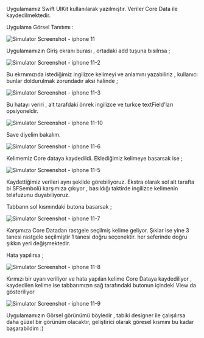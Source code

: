 
Uygulamamız Swift UIKit kullanılarak yazılmıştır. Veriler Core Data ile kaydedilmektedir.

Uygulama Görsel Tanıtımı :


![Simulator Screenshot - iphone 11](https://github.com/user-attachments/assets/fe568fb1-bea2-4e24-921d-e653408f591d)

Uygulamamızın Giriş ekranı burası , ortadaki add tuşuna bısılrısa ; 

![Simulator Screenshot - iphone 11-2](https://github.com/user-attachments/assets/e27a87b5-4b6c-4db9-9572-b39ee41f78ae)

Bu ekrnımızıda istediğimiz ingilizce kelimeyi ve anlamını yazabiliriz , kullanıcı bunlar doldurulmak zorundadır aksi halinde ;

![Simulator Screenshot - iphone 11-3](https://github.com/user-attachments/assets/eeba6b95-c30b-45c0-981c-78f7ead575a1)

Bu hatayı veriri , alt tarafdaki önrek ingilizce ve turkce textField'ları opsiyoneldir. 

![Simulator Screenshot - iphone 11-10](https://github.com/user-attachments/assets/d253fdb1-b321-477b-b684-d1afd2fe6b7a)

Save diyelim bakalım.

![Simulator Screenshot - iphone 11-6](https://github.com/user-attachments/assets/858c6ec4-5161-4942-9e8b-b4f641d1025a)

Kelimemiz Core dataya kaydedildi. Eklediğimiz kelimeye basarsak ise ;

![Simulator Screenshot - iphone 11-5](https://github.com/user-attachments/assets/24d6aee5-f9ff-48de-b46f-ebaaa4ced0b4)

Kaydettiğimiz verileri aynı şekilde görebiliyoruz. Ekstra olarak sol alt tarafta bi SFSembolü karşımıza çıkıyor , basıldığı taktirde ingilizce kelimenin telafuzunu duyabiliyoruz.


Tabbarın sol kısmındaki butona basarsak ;

![Simulator Screenshot - iphone 11-7](https://github.com/user-attachments/assets/4c88005e-20b7-405f-9c09-58548f69e43c)

Karşımıza Core Datadan rastgele seçilmiş kelime geliyor. Şıklar ise yine 3 tanesi rastgele seçilmiştir 1 tanesi doğru seçenektir. her seferinde doğru şıkkın yeri değişmektedir.

Hata yapılırsa ;

![Simulator Screenshot - iphone 11-8](https://github.com/user-attachments/assets/f03b503a-4e0e-4efe-9980-1ec493d0dd2d)

Kırmızı bir uyarı veriliyor ve hata yapılan kelime Core Dataya kaydediliyor , kaydedilen kelime ise tabbarımızın sağ tarafındaki butonun içindeki View da gösteriliyor 

![Simulator Screenshot - iphone 11-9](https://github.com/user-attachments/assets/e62c9bc6-59dd-4a2a-9210-33aab3f5fff3)


Uygulamamızın Görsel görünümü böyledir , tabiki designer ile çalışılırsa daha güzel bir görünüm olacaktır, geliştirici olarak göresel kısmını bu kadar başarabildim :)
